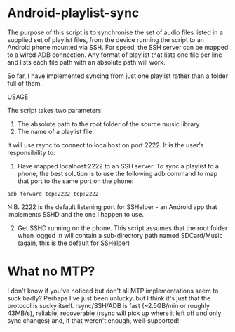 # Android-playlist-sync

The purpose of this script is to synchronise the set of audio files listed in a supplied set of playlist files, from the  device running the script to an Android phone mounted via SSH. For speed, the SSH server can be mapped to a wired ADB connection.  Any format of playlist that lists one file per line and lists each file path with an absolute path will work.

So far, I have implemented syncing from just one playlist rather than a folder full of them.

USAGE

The script takes two parameters:

1. The absolute path to the root folder of the source music library
2. The name of a playlist file.


It will use rsync to connect to localhost on port 2222. It is the user's responsibility to:

1. Have mapped localhost:2222 to an SSH server. To sync a playlist to a phone, the best solution is to use the following adb command to map that port to the same port on the phone:

```adb forward tcp:2222 tcp:2222```

N.B. 2222 is the default listening port for SSHelper - an Android app that implements SSHD and the one I happen to use.
 
2. Get SSHD running on the phone. This script assumes that the root folder when logged in will contain a sub-directory path named SDCard/Music (again, this is the default for SSHelper)

# What no MTP?

I don't know if you've noticed but don't all MTP implementations seem to suck badly? Perhaps I've just been unlucky, but I think it's just that the protocol is sucky itself. rsync/SSH/ADB is fast (~2.5GB/min or roughly 43MB/s), reliable, recoverable (rsync will pick up where it left off and only sync changes) and, if that weren't enough, well-supported!
